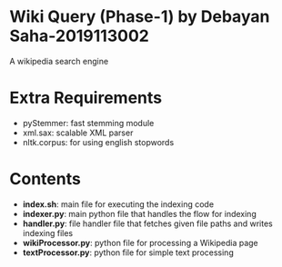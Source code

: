 # Wiki Query (Phase-1) by Debayan Saha-2019113002

A wikipedia search engine

# Extra Requirements

- pyStemmer: fast stemming module
- xml.sax: scalable XML parser
- nltk.corpus: for using english stopwords

# Contents

- **index.sh**: main file for executing the indexing code
- **indexer.py**: main python file that handles the flow for indexing
- **handler.py**: file handler file that fetches given file paths and writes indexing files
- **wikiProcessor.py**: python file for processing a Wikipedia page
- **textProcessor.py**: python file for simple text processing
